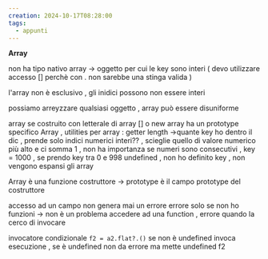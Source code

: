 ```yaml
---
creation: 2024-10-17T08:28:00
tags:
  - appunti
---
```

**Array**

non ha tipo nativo array -> oggetto per cui le key sono interi ( devo utilizzare accesso [] perchè con . non sarebbe una stinga valida )

l'array non è esclusivo , gli inidici possono non essere interi 

possiamo arreyzzare qualsiasi oggetto , array può essere disuniforme

array se costruito con letterale di array [] o new array ha un prototype specifico Array , utilities per array : 
getter length ->quante key ho dentro il dic , prende solo indici numerici interi?? , scieglie quello di valore numerico più alto e ci somma 1 , non ha importanza se numeri sono consecutivi , key = 1000 , se prendo key tra 0 e 998 undefined , non ho definito key , non vengono espansi gli array 

Array è una funzione costruttore -> prototype è il campo prototype del costruttore 

accesso ad un campo non genera mai un errore 
errore solo se non ho funzioni -> non è un problema accedere ad una function , errore quando la cerco di invocare

invocatore condizionale `f2 = a2.flat?.()` se non è undefined invoca esecuzione , se è undefined non da errore ma mette undefined f2

